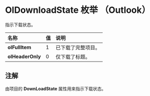 
# OlDownloadState 枚举 （Outlook）

指示下载状态。



|**名称**|**值**|**说明**|
|:-----|:-----|:-----|
|**olFullItem**|1|已下载了完整项目。|
|**olHeaderOnly**|0|仅下载了标题。|

## 注解

由项目的  **DownLoadState** 属性用来指示下载状态。

